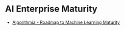 # AI Enterprise Maturity
- [Algorithmia - Roadmap to Machine Learning Maturity](https://blog.algorithmia.com/navigating-the-machine-learning-roadmap/) 
